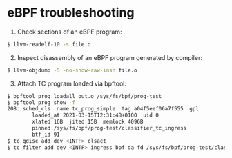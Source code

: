 # eBPF troubleshooting

1. Check sections of an eBPF program:

```bash
$ llvm-readelf-10 -s file.o
```

2. Inspect disassembly of an eBPF program generated by compiler:
```bash
$ llvm-objdump -S -no-show-raw-insn file.o
```

3. Attach TC program loaded via bpftool:

```bash
$ bpftool prog loadall out.o /sys/fs/bpf/prog-test
$ bpftool prog show -f
208: sched_cls  name tc_prog_simple  tag a04f5eef06a7f555  gpl
        loaded_at 2021-03-15T12:31:48+0100  uid 0
        xlated 16B  jited 15B  memlock 4096B
        pinned /sys/fs/bpf/prog-test/classifier_tc_ingress
        btf_id 91
$ tc qdisc add dev <INTF> clsact
$ tc filter add dev <INTF> ingress bpf da fd /sys/fs/bpf/prog-test/classifier_tc_ingress
```